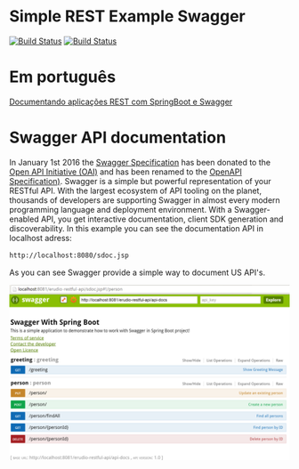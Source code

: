 # Simple REST Example Swagger

[![Build Status](https://travis-ci.org/leandrocgsi/simple-rest-example-swagger.svg?branch=master)](https://travis-ci.org/leandrocgsi/simple-rest-example-swagger)
[![Build Status](https://circleci.com/gh/leandrocgsi/simple-rest-example-swagger.svg?&style=shield)](https://circleci.com/gh/leandrocgsi/simple-rest-example-swagger/)

# Em português

[Documentando aplicações REST com SpringBoot e Swagger](http://www.semeru.com.br/blog/documentando-aplicacoes-restfull-com-springboot-e-swagger/)

# Swagger API documentation 

In January 1st 2016 the [Swagger Specification](http://swagger.io/) has been donated to the [Open API Initiative (OAI)](https://openapis.org/) and has been renamed to the [OpenAPI Specification)](https://openapis.org/). Swagger is a simple but powerful representation of your RESTful API. With the largest ecosystem of API tooling on the planet, thousands of developers are supporting Swagger in almost every modern programming language and deployment environment. With a Swagger-enabled API, you get interactive documentation, client SDK generation and discoverability. In this example you can see the documentation API in localhost adress:

```sh
http://localhost:8080/sdoc.jsp
```

As you can see Swagger provide a simple way to document US API's.

![Example Page](https://github.com/leandrocgsi/simple-rest-example-swagger/blob/master/img/api-documentation.png?raw=true)
